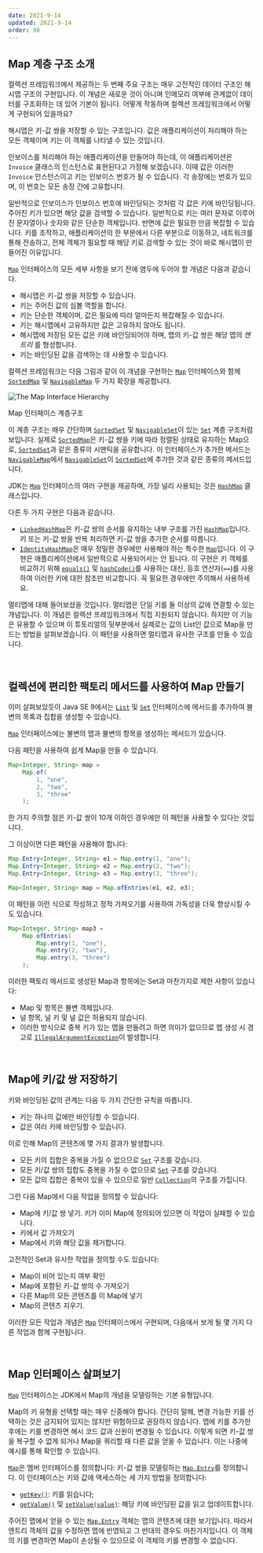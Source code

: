 ```yaml
---
date: 2021-9-14
updated: 2021-9-14
order: 90
---
```

## Map 계층 구조 소개

컬렉션 프레임워크에서 제공하는 두 번째 주요 구조는 매우 고전적인 데이터 구조인 해시맵 구조의 구현입니다. 이 개념은 새로운 것이 아니며 인메모리 여부에 관계없이 데이터를 구조화하는 데 있어 기본이 됩니다. 어떻게 작동하며 컬렉션 프레임워크에서 어떻게 구현되어 있을까요?

해시맵은 키-값 쌍을 저장할 수 있는 구조입니다. 값은 애플리케이션이 처리해야 하는 모든 객체이며 키는 이 객체를 나타낼 수 있는 것입니다.

인보이스를 처리해야 하는 애플리케이션을 만들어야 하는데, 이 애플리케이션은 `Invoice` 클래스의 인스턴스로 표현된다고 가정해 보겠습니다. 이때 값은 이러한 `Invoice` 인스턴스이고 키는 인보이스 번호가 될 수 있습니다. 각 송장에는 번호가 있으며, 이 번호는 모든 송장 간에 고유합니다.

일반적으로 인보이스가 인보이스 번호에 바인딩되는 것처럼 각 값은 키에 바인딩됩니다. 주어진 키가 있으면 해당 값을 검색할 수 있습니다. 일반적으로 키는 여러 문자로 이루어진 문자열이나 숫자와 같은 단순한 객체입니다. 반면에 값은 필요한 만큼 복잡할 수 있습니다. 키를 조작하고, 애플리케이션의 한 부분에서 다른 부분으로 이동하고, 네트워크를 통해 전송하고, 전체 객체가 필요할 때 해당 키로 검색할 수 있는 것이 바로 해시맵이 만들어진 이유입니다.

[`Map`](https://docs.oracle.com/en/java/javase/22/docs/api/java.base/java/util/Map.html) 인터페이스의 모든 세부 사항을 보기 전에 염두에 두어야 할 개념은 다음과 같습니다.

- 해시맵은 키-값 쌍을 저장할 수 있습니다.
- 키는 주어진 값의 심볼 역할을 합니다.
- 키는 단순한 객체이며, 값은 필요에 따라 얼마든지 복잡해질 수 있습니다.
- 키는 해시맵에서 고유하지만 값은 고유하지 않아도 됩니다.
- 해시맵에 저장된 모든 값은 키에 바인딩되어야 하며, 맵의 키-값 쌍은 해당 맵의 _엔트리_ 를 형성합니다.
- 키는 바인딩된 값을 검색하는 데 사용할 수 있습니다.

컬렉션 프레임워크는 다음 그림과 같이 이 개념을 구현하는 [`Map`](https://docs.oracle.com/en/java/javase/22/docs/api/java.base/java/util/Map.html) 인터페이스와 함께 [`SortedMap`](https://docs.oracle.com/en/java/javase/22/docs/api/java.base/java/util/SortedMap.html) 및 [`NavigableMap`](https://docs.oracle.com/en/java/javase/22/docs/api/java.base/java/util/NavigableMap.html) 두 가지 확장을 제공합니다.

![The Map Interface Hierarchy](https://dev.java/assets/images/collections-framework/03_map-hierarchy.png)

Map 인터페이스 계층구조

이 계층 구조는 매우 간단하며 [`SortedSet`](https://docs.oracle.com/en/java/javase/22/docs/api/java.base/java/util/SortedSet.html) 및 [`NavigableSet`](https://docs.oracle.com/en/java/javase/22/docs/api/java.base/java/util/NavigableSet.html)이 있는 [`Set`](https://docs.oracle.com/en/java/javase/22/docs/api/java.base/java/util/Set.html) 계층 구조처럼 보입니다. 실제로 [`SortedMap`](https://docs.oracle.com/en/java/javase/22/docs/api/java.base/java/util/SortedMap.html)은 키-값 쌍을 키에 따라 정렬된 상태로 유지하는 Map으로, [`SortedSet`](https://docs.oracle.com/en/java/javase/22/docs/api/java.base/java/util/SortedSet.html)과 같은 종류의 시맨틱을 공유합니다. 이 인터페이스가 추가한 메서드는 [`NavigableMap`](https://docs.oracle.com/en/java/javase/22/docs/api/java.base/java/util/NavigableMap.html)에서 [`NavigableSet`](https://docs.oracle.com/en/java/javase/22/docs/api/java.base/java/util/NavigableSet.html)이 [`SortedSet`](https://docs.oracle.com/en/java/javase/22/docs/api/java.base/java/util/SortedSet.html)에 추가한 것과 같은 종류의 메서드입니다.

JDK는 [`Map`](https://docs.oracle.com/en/java/javase/22/docs/api/java.base/java/util/Map.html) 인터페이스의 여러 구현을 제공하며, 가장 널리 사용되는 것은 [`HashMap`](https://docs.oracle.com/en/java/javase/22/docs/api/java.base/java/util/HashMap.html) 클래스입니다.

다른 두 가지 구현은 다음과 같습니다.

- [`LinkedHashMap`](https://docs.oracle.com/en/java/javase/22/docs/api/java.base/java/util/LinkedHashMap.html)은 키-값 쌍의 순서를 유지하는 내부 구조를 가진 [`HashMap`](https://docs.oracle.com/en/java/javase/22/docs/api/java.base/java/util/HashMap.html)입니다. 키 또는 키-값 쌍을 반복 처리하면 키-값 쌍을 추가한 순서를 따릅니다.
- [`IdentityHashMap`](https://docs.oracle.com/en/java/javase/22/docs/api/java.base/java/util/IdentityHashMap.html)은 매우 정밀한 경우에만 사용해야 하는 특수한 [`Map`](https://docs.oracle.com/en/java/javase/22/docs/api/java.base/java/util/Map.html)입니다. 이 구현은 애플리케이션에서 일반적으로 사용되어서는 안 됩니다. 이 구현은 키 객체를 비교하기 위해 [`equals()`](https://docs.oracle.com/en/java/javase/22/docs/api/java.base/java/lang/Object.html#equals(java.lang.Object)) 및 [`hashCode()`](https://docs.oracle.com/en/java/javase/22/docs/api/java.base/java/lang/Object.html#hashCode())를 사용하는 대신, 등호 연산자(`==`)를 사용하여 이러한 키에 대한 참조만 비교합니다. 꼭 필요한 경우에만 주의해서 사용하세요.

멀티맵에 대해 들어보셨을 것입니다. 멀티맵은 단일 키를 둘 이상의 값에 연결할 수 있는 개념입니다. 이 개념은 컬렉션 프레임워크에서 직접 지원되지 않습니다. 하지만 이 기능은 유용할 수 있으며 이 튜토리얼의 뒷부분에서 실제로는 값의 List인 값으로 Map을 만드는 방법을 살펴보겠습니다. 이 패턴을 사용하면 멀티맵과 유사한 구조를 만들 수 있습니다.

 

## 컬렉션에 편리한 팩토리 메서드를 사용하여 Map 만들기

이미 살펴보았듯이 Java SE 9에서는 [`List`](https://docs.oracle.com/en/java/javase/22/docs/api/java.base/java/util/List.html) 및 [`Set`](https://docs.oracle.com/en/java/javase/22/docs/api/java.base/java/util/Set.html) 인터페이스에 메서드를 추가하여 불변의 목록과 집합을 생성할 수 있습니다.

[`Map`](https://docs.oracle.com/en/java/javase/22/docs/api/java.base/java/util/Map.html) 인터페이스에는 불변의 맵과 불변의 항목을 생성하는 메서드가 있습니다.

다음 패턴을 사용하여 쉽게 Map을 만들 수 있습니다.

```java
Map<Integer, String> map = 
    Map.of(
        1, "one", 
        2, "two",
        3, "three"
    );
```

한 가지 주의할 점은 키-값 쌍이 10개 이하인 경우에만 이 패턴을 사용할 수 있다는 것입니다.

그 이상이면 다른 패턴을 사용해야 합니다:

```java
Map.Entry<Integer, String> e1 = Map.entry(1, "one");
Map.Entry<Integer, String> e2 = Map.entry(2, "two");
Map.Entry<Integer, String> e3 = Map.entry(3, "three");

Map<Integer, String> map = Map.ofEntries(e1, e2, e3);
```

이 패턴을 이런 식으로 작성하고 정적 가져오기를 사용하여 가독성을 더욱 향상시킬 수도 있습니다.

```java
Map<Integer, String> map3 = 
    Map.ofEntries(
        Map.entry(1, "one"),
        Map.entry(2, "two"),
        Map.entry(3, "three")
    );
```

이러한 팩토리 메서드로 생성된 Map과 항목에는 Set과 마찬가지로 제한 사항이 있습니다:

- Map 및 항목은 불변 객체입니다.
- 널 항목, 널 키 및 널 값은 허용되지 않습니다.
- 이러한 방식으로 중복 키가 있는 맵을 만들려고 하면 의미가 없으므로 맵 생성 시 경고로 [`IllegalArgumentException`](https://docs.oracle.com/en/java/javase/22/docs/api/java.base/java/lang/IllegalArgumentException.html)이 발생합니다.

 

## Map에 키/값 쌍 저장하기

키와 바인딩된 값의 관계는 다음 두 가지 간단한 규칙을 따릅니다.

- 키는 하나의 값에만 바인딩할 수 있습니다.
- 값은 여러 키에 바인딩할 수 있습니다.

이로 인해 Map의 콘텐츠에 몇 가지 결과가 발생합니다.

- 모든 키의 집합은 중복을 가질 수 없으므로 [`Set`](https://docs.oracle.com/en/java/javase/22/docs/api/java.base/java/util/Set.html) 구조를 갖습니다.
- 모든 키/값 쌍의 집합도 중복을 가질 수 없으므로 [`Set`](https://docs.oracle.com/en/java/javase/22/docs/api/java.base/java/util/Set.html) 구조를 갖습니다.
- 모든 값의 집합은 중복이 있을 수 있으므로 일반 [`Collection`](https://docs.oracle.com/en/java/javase/22/docs/api/java.base/java/util/Collection.html)의 구조를 가집니다.

그런 다음 Map에서 다음 작업을 정의할 수 있습니다:

- Map에 키/값 쌍 넣기. 키가 이미 Map에 정의되어 있으면 이 작업이 실패할 수 있습니다.
- 키에서 값 가져오기
- Map에서 키와 해당 값을 제거합니다.

고전적인 Set과 유사한 작업을 정의할 수도 있습니다:

- Map이 비어 있는지 여부 확인
- Map에 포함된 키-값 쌍의 수 가져오기
- 다른 Map의 모든 콘텐츠를 이 Map에 넣기
- Map의 콘텐츠 지우기.

이러한 모든 작업과 개념은 [`Map`](https://docs.oracle.com/en/java/javase/22/docs/api/java.base/java/util/Map.html) 인터페이스에서 구현되며, 다음에서 보게 될 몇 가지 다른 작업과 함께 구현됩니다.

 

## Map 인터페이스 살펴보기

[`Map`](https://docs.oracle.com/en/java/javase/22/docs/api/java.base/java/util/Map.html) 인터페이스는 JDK에서 Map의 개념을 모델링하는 기본 유형입니다.

Map의 키 유형을 선택할 때는 매우 신중해야 합니다. 간단히 말해, 변경 가능한 키를 선택하는 것은 금지되어 있지는 않지만 위험하므로 권장하지 않습니다. 맵에 키를 추가한 후에는 키를 변경하면 해시 코드 값과 신원이 변경될 수 있습니다. 이렇게 되면 키-값 쌍을 복구할 수 없게 되거나 Map을 쿼리할 때 다른 값을 얻을 수 있습니다. 이는 나중에 예시를 통해 확인할 수 있습니다.

[`Map`](https://docs.oracle.com/en/java/javase/22/docs/api/java.base/java/util/Map.html)은 멤버 인터페이스를 정의합니다: 키-값 쌍을 모델링하는 [`Map.Entry`](https://docs.oracle.com/en/java/javase/22/docs/api/java.base/java/util/Map.Entry.html)를 정의합니다. 이 인터페이스는 키와 값에 액세스하는 세 가지 방법을 정의합니다:

- [`getKey()`](https://docs.oracle.com/en/java/javase/22/docs/api/java.base/java/util/Map.Entry.html#getKey()): 키를 읽습니다;
- [`getValue()`](https://docs.oracle.com/en/java/javase/22/docs/api/java.base/java/util/Map.Entry.html#getValue()) 및 [`setValue(value)`](https://docs.oracle.com/en/java/javase/22/docs/api/java.base/java/util/Map.Entry.html#setValue(V)): 해당 키에 바인딩된 값을 읽고 업데이트합니다.

주어진 맵에서 얻을 수 있는 [`Map.Entry`](https://docs.oracle.com/en/java/javase/22/docs/api/java.base/java/util/Map.Entry.html) 객체는 맵의 콘텐츠에 대한 보기입니다. 따라서 엔트리 객체의 값을 수정하면 맵에 반영되고 그 반대의 경우도 마찬가지입니다. 이 객체의 키를 변경하면 Map이 손상될 수 있으므로 이 객체의 키를 변경할 수 없습니다.
